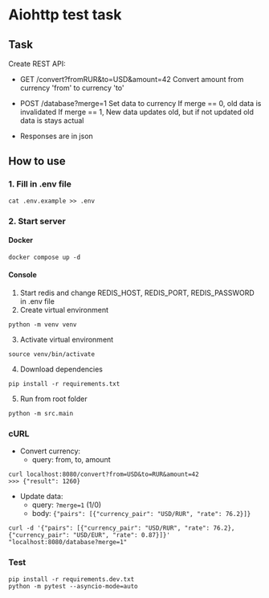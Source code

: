 # Aiohttp test task

## Task
Create REST API:
- GET /convert?fromRUR&to=USD&amount=42
Convert amount from currency 'from' to currency 'to'

- POST /database?merge=1
Set data to currency
If merge == 0, old data is invalidated
If merge == 1, New data updates old, but if not updated old data is stays actual 

- Responses are in json

## How to use
### 1. Fill in .env file
```shell
cat .env.example >> .env
```
### 2. Start server
#### Docker
```shell
docker compose up -d
```

#### Console
1. Start redis and change REDIS_HOST, REDIS_PORT, REDIS_PASSWORD in .env file
2. Create virtual environment
```shell
python -m venv venv
````

3. Activate virtual environment
```shell
source venv/bin/activate 
```

4. Download dependencies
```shell
pip install -r requirements.txt
```
5. Run from root folder
```shell
python -m src.main
```

### cURL
- Convert currency:
	- query: from, to, amount
```shell
curl localhost:8080/convert?from=USD&to=RUR&amount=42
>>> {"result": 1260}
```

- Update data:
	- query: `?merge=1` (1/0)
	- body: `{"pairs": [{"currency_pair": "USD/RUR", "rate": 76.2}]}`
```shell
curl -d '{"pairs": [{"currency_pair": "USD/RUR", "rate": 76.2}, {"currency_pair": "USD/EUR", "rate": 0.87}]}' "localhost:8080/database?merge=1"
```

### Test
```shell 
pip install -r requirements.dev.txt
python -m pytest --asyncio-mode=auto
```
